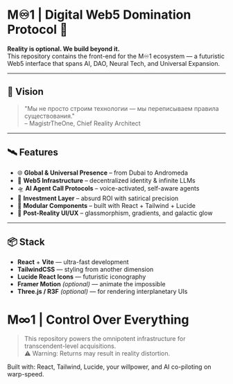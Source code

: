 # M♾️1 | Digital Web5 Domination Protocol 🚀

**Reality is optional. We build beyond it.**  
This repository contains the front-end for the M♾️1 ecosystem — a futuristic Web5 interface that spans AI, DAO, Neural Tech, and Universal Expansion.

---

## 🧠 Vision

> "Мы не просто строим технологии — мы переписываем правила существования."  
> – MagistrTheOne, Chief Reality Architect

---

## 🛰 Features

- 🌐 **Global & Universal Presence** – from Dubai to Andromeda
- 🧬 **Web5 Infrastructure** – decentralized identity & infinite LLMs
- 🛸 **AI Agent Call Protocols** – voice-activated, self-aware agents
- 💸 **Investment Layer** – absurd ROI with satirical precision
- 🧱 **Modular Components** – built with React + Tailwind + Lucide
- 🔭 **Post-Reality UI/UX** – glassmorphism, gradients, and galactic glow

---

## 📦 Stack

- **React** + **Vite** — ultra-fast development
- **TailwindCSS** — styling from another dimension
- **Lucide React Icons** — futuristic iconography
- **Framer Motion** *(optional)* — animate the impossible
- **Three.js / R3F** *(optional)* — for rendering interplanetary UIs

# M∞1 | Control Over Everything
> This repository powers the omnipotent infrastructure for transcendent-level acquisitions.  
> ⚠️ Warning: Returns may result in reality distortion.

Built with: React, Tailwind, Lucide, your willpower, and AI co-piloting on warp-speed.
